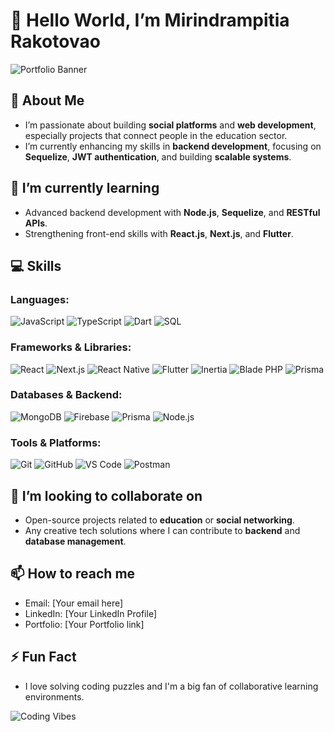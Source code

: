 # 👋 Hello World, I’m Mirindrampitia Rakotovao

![Portfolio Banner](https://mirindrampitia-portfolio.vercel.app/Portfolio.png)

## 👀 About Me
- I’m passionate about building **social platforms** and **web development**, especially projects that connect people in the education sector.
- I’m currently enhancing my skills in **backend development**, focusing on **Sequelize**, **JWT authentication**, and building **scalable systems**.

## 🌱 I’m currently learning
- Advanced backend development with **Node.js**, **Sequelize**, and **RESTful APIs**.
- Strengthening front-end skills with **React.js**, **Next.js**, and **Flutter**.

## 💻 Skills
### Languages:
![JavaScript](https://img.shields.io/badge/JavaScript-F7DF1E?logo=javascript&logoColor=black&style=for-the-badge)
![TypeScript](https://img.shields.io/badge/TypeScript-007ACC?logo=typescript&logoColor=white&style=for-the-badge)
![Dart](https://img.shields.io/badge/Dart-0175C2?logo=dart&logoColor=white&style=for-the-badge)
![SQL](https://img.shields.io/badge/SQL-4479A1?logo=MySQL&logoColor=white&style=for-the-badge)

### Frameworks & Libraries:
![React](https://img.shields.io/badge/React-61DAFB?logo=react&logoColor=white&style=for-the-badge)
![Next.js](https://img.shields.io/badge/Next.js-000000?logo=nextdotjs&logoColor=white&style=for-the-badge)
![React Native](https://img.shields.io/badge/React_Native-20232A?logo=react&logoColor=61DAFB&style=for-the-badge)
![Flutter](https://img.shields.io/badge/Flutter-02569B?logo=flutter&logoColor=white&style=for-the-badge)
![Inertia](https://img.shields.io/badge/Inertia.js-4B32C3?logo=inertia&logoColor=white&style=for-the-badge)
![Blade PHP](https://img.shields.io/badge/Blade%20PHP-FF2D20?logo=laravel&logoColor=white&style=for-the-badge)
![Prisma](https://img.shields.io/badge/Prisma-2D3748?logo=prisma&logoColor=white&style=for-the-badge)

### Databases & Backend:
![MongoDB](https://img.shields.io/badge/MongoDB-4EA94B?logo=mongodb&logoColor=white&style=for-the-badge)
![Firebase](https://img.shields.io/badge/Firebase-FFCA28?logo=firebase&logoColor=black&style=for-the-badge)
![Prisma](https://img.shields.io/badge/Prisma-2D3748?logo=prisma&logoColor=white&style=for-the-badge)
![Node.js](https://img.shields.io/badge/Node.js-43853D?logo=node.js&logoColor=white&style=for-the-badge)

### Tools & Platforms:
![Git](https://img.shields.io/badge/Git-F05032?logo=git&logoColor=white&style=for-the-badge)
![GitHub](https://img.shields.io/badge/GitHub-181717?logo=github&logoColor=white&style=for-the-badge)
![VS Code](https://img.shields.io/badge/VS%20Code-007ACC?logo=visual%20studio%20code&logoColor=white&style=for-the-badge)
![Postman](https://img.shields.io/badge/Postman-FF6C37?logo=postman&logoColor=white&style=for-the-badge)

## 💞️ I’m looking to collaborate on
- Open-source projects related to **education** or **social networking**.
- Any creative tech solutions where I can contribute to **backend** and **database management**.

## 📫 How to reach me
- Email: [Your email here]
- LinkedIn: [Your LinkedIn Profile]
- Portfolio: [Your Portfolio link]

## ⚡ Fun Fact
- I love solving coding puzzles and I'm a big fan of collaborative learning environments.

![Coding Vibes](https://media.giphy.com/media/ZVik7pBtu9dNS/giphy.gif)

